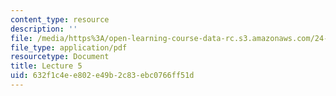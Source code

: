 ```yaml
---
content_type: resource
description: ''
file: /media/https%3A/open-learning-course-data-rc.s3.amazonaws.com/24-914-language-variation-and-change-spring-2019/632f1c4ee802e49b2c83ebc0766ff51d_MIT24_914s19_lec5.pdf
file_type: application/pdf
resourcetype: Document
title: Lecture 5
uid: 632f1c4e-e802-e49b-2c83-ebc0766ff51d
---
```

